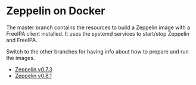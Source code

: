 # Zeppelin on Docker

The master branch contains the resources to build a Zeppelin image with a FreeIPA client installed. It uses the systemd services to start/stop Zeppelin and FreeIPA.

Switch to the other branches for having info about how to prepare and run the images.

* [Zeppelin v0.7.3](https://github.com/PeterCahn/docker-zeppelin-sdp/tree/0.7.3)
* [Zeppelin v0.8.1](https://github.com/PeterCahn/docker-zeppelin-sdp/tree/0.8.1)
